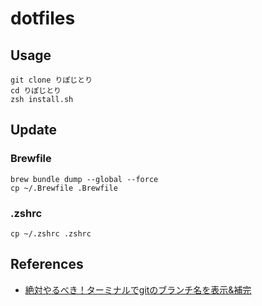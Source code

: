 # dotfiles

## Usage

```shell
git clone りぽじとり
cd りぽじとり
zsh install.sh
```

## Update

### Brewfile
```shell
brew bundle dump --global --force
cp ~/.Brewfile .Brewfile
```

### .zshrc
```shell
cp ~/.zshrc .zshrc
```

## References
- [絶対やるべき！ターミナルでgitのブランチ名を表示&補完](https://qiita.com/mikan3rd/items/d41a8ca26523f950ea9d)